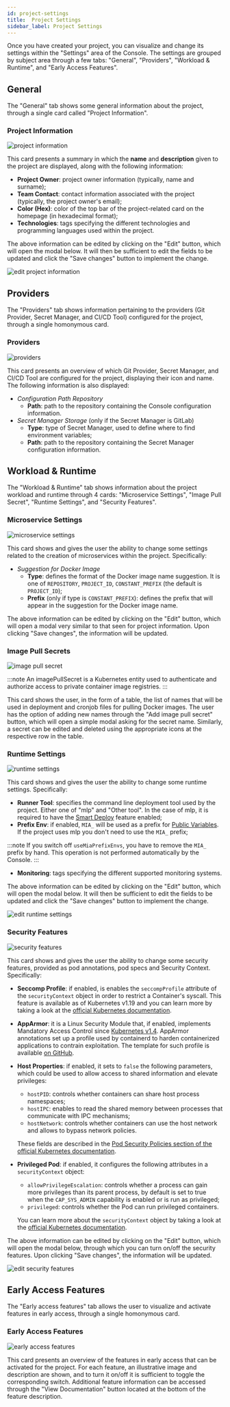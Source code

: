 ```yaml
---
id: project-settings
title:  Project Settings
sidebar_label: Project Settings
---
```


Once you have created your project, you can visualize and change its settings within the "Settings" area of the Console.
The settings are grouped by subject area through a few tabs: "General", "Providers", "Workload & Runtime", and "Early Access Features". 

## General

The "General" tab shows some general information about the project, through a single card called "Project Information".

### Project Information

![project information](img/settings-project-information.png)

This card presents a summary in which the **name** and **description** given to the project are displayed, along with the following information:
- **Project Owner**: project owner information (typically, name and surname);
- **Team Contact**: contact information associated with the project (typically, the project owner's email);
- **Color (Hex)**: color of the top bar of the project-related card on the homepage (in hexadecimal format);
- **Technologies**: tags specifying the different technologies and programming languages used within the project.

The above information can be edited by clicking on the "Edit" button, which will open the modal below. It will then be sufficient to edit the fields to be updated and click the "Save changes" button to implement the change.

![edit project information](img/settings-edit-project-information.png)

## Providers

The "Providers" tab shows information pertaining to the providers (Git Provider, Secret Manager, and CI/CD Tool) configured for the project, through a single homonymous card.

### Providers

![providers](img/settings-providers.png)

This card presents an overview of which Git Provider, Secret Manager, and CI/CD Tool are configured for the project, displaying their icon and name. The following information is also displayed:
- *Configuration Path Repository*
  * **Path**: path to the repository containing the Console configuration information.
- *Secret Manager Storage* (only if the Secret Manager is GitLab)
  * **Type**: type of Secret Manager, used to define where to find environment variables;
  * **Path**: path to the repository containing the Secret Manager configuration information.

## Workload & Runtime

The "Workload & Runtime" tab shows information about the project workload and runtime through 4 cards: "Microservice Settings", "Image Pull Secret", "Runtime Settings", and "Security Features".

### Microservice Settings

![microservice settings](img/settings-microservice-settings.png)

This card shows and gives the user the ability to change some settings related to the creation of microservices within the project. Specifically:
- *Suggestion for Docker Image*
  * **Type**: defines the format of the Docker image name suggestion. It is one of `REPOSITORY`, `PROJECT_ID`, `CONSTANT_PREFIX` (the default is `PROJECT_ID`);
  * **Prefix** (only if type is `CONSTANT_PREFIX`): defines the prefix that will appear in the suggestion for the Docker image name.

The above information can be edited by clicking on the "Edit" button, which will open a modal very similar to that seen for project information. Upon clicking "Save changes", the information will be updated.

### Image Pull Secrets

![image pull secret](img/settings-image-pull-secret.png)

:::note
An imagePullSecret is a Kubernetes entity used to authenticate and authorize access to private container image registries. 
:::

This card shows the user, in the form of a table, the list of names that will be used in deployment and cronjob files for pulling Docker images. The user has the option of adding new names through the "Add image pull secret" button, which will open a simple modal asking for the secret name. Similarly, a secret can be edited and deleted using the appropriate icons at the respective row in the table.

### Runtime Settings

![runtime settings](img/settings-runtime-settings.png)

This card shows and gives the user the ability to change some runtime settings. Specifically:
- **Runner Tool**: specifies the command line deployment tool used by the project. Either one of "mlp" and "Other tool". In the case of mlp, it is required to have the [Smart Deploy](/development_suite/deploy/overview.md#smart-deploy) feature enabled;
- **Prefix Env**: if enabled, `MIA_` will be used as a prefix for [Public Variables](/development_suite/api-console/api-design/public_variables.md). If the project uses mlp you don't need to use the `MIA_` prefix;

:::note
If you switch off `useMiaPrefixEnvs`, you have to remove the `MIA_` prefix by hand. This operation is not performed automatically by the Console.
:::

- **Monitoring**: tags specifying the different supported monitoring systems.

The above information can be edited by clicking on the "Edit" button, which will open the modal below. It will then be sufficient to edit the fields to be updated and click the "Save changes" button to implement the change.

![edit runtime settings](img/settings-edit-runtime-settings.png)

### Security Features

![security features](img/settings-security-features.png)

This card shows and gives the user the ability to change some security features, provided as pod annotations, pod specs and Security Context. Specifically:
- **Seccomp Profile**: if enabled, is enables the `seccompProfile` attribute of the `securityContext` object in order to restrict a Container's syscall. This feature is available as of Kubernetes v1.19 and you can learn more by taking a look at the [official Kubernetes documentation](https://kubernetes.io/docs/tutorials/security/seccomp/).
- **AppArmor**: it is a Linux Security Module that, if enabled, implements Mandatory Access Control since [Kubernetes v1.4](https://kubernetes.io/docs/tutorials/security/apparmor/). AppArmor annotations set up a profile used by containerd to harden containerized applications to contrain exploitation. The template for such profile is available [on GitHub](https://github.com/moby/moby/blob/master/profiles/apparmor/template.go).
- **Host Properties**: if enabled, it sets to `false` the following parameters, which could be used to allow access to shared information and elevate privileges:
  * `hostPID`: controls whether containers can share host process namespaces;
  * `hostIPC`: enables to read the shared memory between processes that communicate with IPC mechanisms;
  * `hostNetwork`: controls whether containers can use the host network and allows to bypass network policies.

  These fields are described in the [Pod Security Policies section of the official Kubernetes documentation](https://kubernetes.io/docs/concepts/security/pod-security-policy/).
- **Privileged Pod**: if enabled, it configures the following attributes in a `securityContext` object:
  * `allowPrivilegeEscalation`: controls whether a process can gain more privileges than its parent process, by default is set to true when the `CAP_SYS_ADMIN` capability is enabled or is run as privileged;
  * `privileged`: controls whether the Pod can run privileged containers.

  You can learn more about the `securityContext` object by taking a look at the [official Kubernetes documentation](https://kubernetes.io/docs/tasks/configure-pod-container/security-context/).

The above information can be edited by clicking on the "Edit" button, which will open the modal below, through which you can turn on/off the security features. Upon clicking "Save changes", the information will be updated.

![edit security features](img/settings-edit-security-features.png)

## Early Access Features

The "Early access features" tab allows the user to visualize and activate features in early access, through a single homonymous card.

### Early Access Features

![early access features](img/settings-early-access-features.png)

This card presents an overview of the features in early access that can be activated for the project. For each feature, an illustrative image and description are shown, and to turn it on/off it is sufficient to toggle the corresponding switch. Additional feature information can be accessed through the "View Documentation" button located at the bottom of the feature description.
